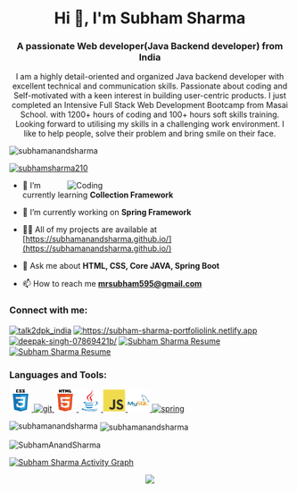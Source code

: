 <h1 align="center">Hi 👋, I'm Subham Sharma</h1>
<h3 align="center">A passionate Web developer(Java Backend developer) from India</h3>
<p align="center">I am a highly detail-oriented and organized Java backend developer with excellent technical and communication skills. Passionate about coding and Self-motivated with a keen interest in building user-centric products. I just completed an Intensive Full Stack Web Development Bootcamp from Masai School. with 1200+ hours of coding and 100+ hours soft skills training. Looking forward to utilising my skills in a challenging work environment. I like to help people, solve their problem and bring smile on their face.</p>

<p align="left"> <img src="https://komarev.com/ghpvc/?username=subhamanandsharma&label=Profile%20views&color=0e75b6&style=flat" alt="subhamanandsharma" /> </p>

<p align="left"> <a href="https://twitter.com/subhamsharma210" target="blank"><img src="https://img.shields.io/twitter/follow/subhamsharma210?logo=twitter&style=for-the-badge" alt="subhamsharma210" /></a> </p>

<img align="right" alt="Coding" width="400" src="https://media0.giphy.com/media/WtTnAfZn6aVJfBzlN3/giphy.gif?cid=ecf05e47u0udms5dfwdim9wbiflcur5s2hn1eg2fz7bk8kde&rid=giphy.gif&ct=g">

- 🌱 I’m currently learning **Collection Framework**

- 🔭 I’m currently working on **Spring Framework**

- 👨‍💻 All of my projects are available at [https://subhamanandsharma.github.io/](https://subhamanandsharma.github.io/)

- 💬 Ask me about **HTML, CSS, Core JAVA, Spring Boot**

- 📫 How to reach me **mrsubham595@gmail.com**

<h3 align="left">Connect with me:</h3>
<p align="left">
  <a href="https://twitter.com/talk2dpk_india" rel="nofollow"><img align="center" src="https://camo.githubusercontent.com/5d03c86f6a75f7cbe80d135d9162fbf6dc46a31253cf30a8e9bb8279b4d574d3/68747470733a2f2f696d672e736869656c64732e696f2f62616467652f547769747465722d3144413146323f7374796c653d666f722d7468652d6261646765266c6f676f3d74776974746572266c6f676f436f6c6f723d7768697465" alt="talk2dpk_india" "style=max width:100%" ></a>
   <a href="https://subham-sharma-portfoliolink.netlify.app" rel="nofollow"><img align="center" src="https://camo.githubusercontent.com/56e6045a9403c591ff7c6a997edcd1566597519fa8b8e1129b4919bf10b5c2bd/68747470733a2f2f696d672e736869656c64732e696f2f62616467652f506f7274666f6c696f2d3138413330333f7374796c653d666f722d7468652d6261646765266c6f676f3d696f6e6963266c6f676f436f6c6f723d7768697465" alt="https://subham-sharma-portfoliolink.netlify.app" "style=max width:100%" ></a>
<a href="https://www.linkedin.com/in/subham-sharma-1ab872229/" target="blank"><img align="center" src="https://camo.githubusercontent.com/a80d00f23720d0bc9f55481cfcd77ab79e141606829cf16ec43f8cacc7741e46/68747470733a2f2f696d672e736869656c64732e696f2f62616467652f4c696e6b6564496e2d3030373742353f7374796c653d666f722d7468652d6261646765266c6f676f3d6c696e6b6564696e266c6f676f436f6c6f723d7768697465" alt="deepak-singh-07869421b/""style=max width:100%" ></a>
<a title="mrsubham595@gmail.com"href="mrsubham595@gmail.com" target="blank"><img align="center" src="https://camo.githubusercontent.com/571384769c09e0c66b45e39b5be70f68f552db3e2b2311bc2064f0d4a9f5983b/68747470733a2f2f696d672e736869656c64732e696f2f62616467652f476d61696c2d4431343833363f7374796c653d666f722d7468652d6261646765266c6f676f3d676d61696c266c6f676f436f6c6f723d7768697465" alt="Subham Sharma Resume""style=max width:100%" ></a> 
<a title="mrsubham595@gmail.com"href="https://drive.google.com/file/d/1JQvkX_wxhGnVWY7stdLHFFy6Fui07D-z/view?usp=sharing" target="blank"><img align="center" src="https://camo.githubusercontent.com/57d8d80c5d834154d4bb5aa32fec98695eb95509317f8add88870c3e3acbb04c/68747470733a2f2f696d672e736869656c64732e696f2f62616467652f526573756d652d4431343833363f7374796c653d666f722d7468652d6261646765266c6f676f3d726573756d65266c6f676f436f6c6f723d7768697465" alt="Subham Sharma Resume""style=max width:100%" ></a> 

</p>

<h3 align="left">Languages and Tools:</h3>
<p align="left"> <a href="https://www.w3schools.com/css/" target="_blank" rel="noreferrer"> <img src="https://raw.githubusercontent.com/devicons/devicon/master/icons/css3/css3-original-wordmark.svg" alt="css3" width="40" height="40"/> </a> <a href="https://git-scm.com/" target="_blank" rel="noreferrer"> <img src="https://www.vectorlogo.zone/logos/git-scm/git-scm-icon.svg" alt="git" width="40" height="40"/> </a> <a href="https://www.w3.org/html/" target="_blank" rel="noreferrer"> <img src="https://raw.githubusercontent.com/devicons/devicon/master/icons/html5/html5-original-wordmark.svg" alt="html5" width="40" height="40"/> </a> <a href="https://www.java.com" target="_blank" rel="noreferrer"> <img src="https://raw.githubusercontent.com/devicons/devicon/master/icons/java/java-original.svg" alt="java" width="40" height="40"/> </a> <a href="https://developer.mozilla.org/en-US/docs/Web/JavaScript" target="_blank" rel="noreferrer"> <img src="https://raw.githubusercontent.com/devicons/devicon/master/icons/javascript/javascript-original.svg" alt="javascript" width="40" height="40"/> </a> <a href="https://www.mysql.com/" target="_blank" rel="noreferrer"> <img src="https://raw.githubusercontent.com/devicons/devicon/master/icons/mysql/mysql-original-wordmark.svg" alt="mysql" width="40" height="40"/> </a> <a href="https://spring.io/" target="_blank" rel="noreferrer"> <img src="https://www.vectorlogo.zone/logos/springio/springio-icon.svg" alt="spring" width="40" height="40"/> </a> </p>

<p><img align="left" src="https://github-readme-stats.vercel.app/api/top-langs?username=subhamanandsharma&show_icons=true&locale=en&layout=compact" alt="subhamanandsharma" /></p>

<p>&nbsp;<img align="center" src="https://github-readme-stats.vercel.app/api?username=subhamanandsharma&show_icons=true&locale=en" alt="subhamanandsharma" /></p>

<p><img align="center" src="https://github-readme-streak-stats.herokuapp.com/?user=SubhamAnandSharma" alt="SubhamAnandSharma" /></p>


<a href="https://github.com/SubhamAnandSharma/github-readme-activity-graph"><img alt="Subham Sharma Activity Graph" src="https://activity-graph.herokuapp.com/graph?username=SubhamAnandSharma&bg_color=0D1117&color=5BCDEC&line=5BCDEC&point=FFFFFF&hide_border=true" /></a>

<p align="center">
  <img  src="https://raw.githubusercontent.com/Trilokia/Trilokia/379277808c61ef204768a61bbc5d25bc7798ccf1/bottom_header.svg">
 </p>

